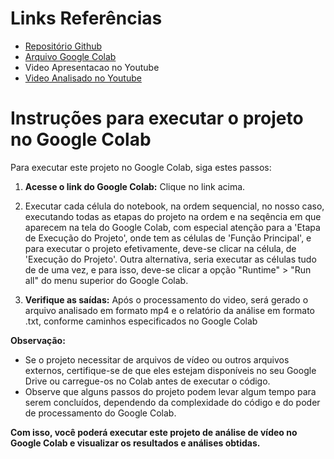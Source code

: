 
# Links Referências

- [Repositório Github](https://github.com/josehelioaraujo/Grupo51_TechChallenge_Fase4)
- [Arquivo Google Colab](https://colab.research.google.com/drive/1Xvd8J-hnHnkXCAXROTUwsQOx8J3YOA00#scrollTo=1dOfO9XGIs1S&uniqifier=1)
- Video Apresentacao no Youtube
- [Video Analisado no Youtube](https://www.youtube.com/watch?v=XQOZjYnXNM4)
  
#  Instruções para executar o projeto no Google Colab
 
Para executar este projeto no Google Colab, siga estes passos:

1. **Acesse o link do Google Colab:** Clique no link acima.

2.  Executar cada célula do notebook, na ordem sequencial, no nosso caso, executando todas as etapas do projeto na ordem e na seqência em que aparecem na tela do Google Colab,
    com especial atenção para a 'Etapa de Execução do Projeto', onde tem as células de 'Função Principal', e para executar o projeto efetivamente, deve-se clicar na célula,  de 'Execução do Projeto'.
     Outra alternativa, seria executar as células tudo de de uma vez, e para isso, deve-se clicar a opção "Runtime" > "Run all" do menu superior do Google Colab.

3. **Verifique as saídas:** Após o processamento do video, será gerado o arquivo analisado em formato mp4 e o relatório da análise em formato .txt, conforme caminhos especificados no Google Colab

**Observação:**
- Se o projeto necessitar de arquivos de vídeo ou outros arquivos externos, certifique-se de que eles estejam disponíveis no seu Google Drive ou carregue-os no Colab antes de executar o código.
- Observe que alguns passos do projeto podem levar algum tempo para serem concluídos, dependendo da complexidade do código e do poder de processamento do Google Colab.

**Com isso, você poderá executar este projeto de análise de vídeo no Google Colab e visualizar os resultados e análises obtidas.**
